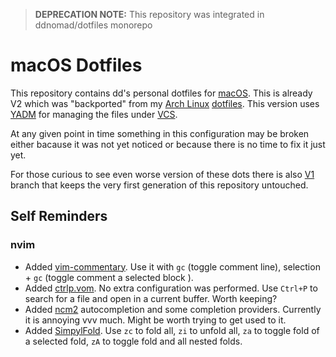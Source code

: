 > **DEPRECATION NOTE:** This repository was integrated in ddnomad/dotfiles monorepo

macOS Dotfiles
==============
This repository contains dd's personal dotfiles for
[macOS](https://en.wikipedia.org/wiki/MacOS). This is already V2 which was
"backported" from my [Arch Linux](https://www.archlinux.org/)
[dotfiles](https://github.com/ddnomad/dotfiles.arch). This version uses
[YADM](https://github.com/TheLocehiliosan/yadm) for managing the files under
[VCS](https://en.wikipedia.org/wiki/Version_control).

At any given point in time something in this configuration may be broken either
bacause it was not yet noticed or because there is no time to fix it just yet.

For those curious to see even worse version of these dots there is also
[V1](https://github.com/ddnomad/dotfiles.mac/tree/legacy/v1) branch that keeps
the very first generation of this repository untouched.

Self Reminders
--------------
### nvim
- Added [vim-commentary](https://github.com/tpope/vim-commentary). Use it with
  `gc` (toggle comment line), selection + `gc` (toggle comment a selected block
  ).
- Added [ctrlp.vom](https://github.com/ctrlpvim/ctrlp.vim). No extra
  configuration was performed. Use `Ctrl+P` to search for a file and open in
  a current buffer. Worth keeping?
- Added [ncm2](https://github.com/ncm2/ncm2) autocompletion and some
  completion providers. Currently it is annoying vvv much. Might be worth
  trying to get used to it.
- Added [SimpylFold](https://github.com/tmhedberg/SimpylFold). Use `zc` to
  fold all, `zi` to unfold all, `za` to toggle fold of a selected fold,
  `zA` to toggle fold and all nested folds.
